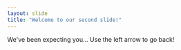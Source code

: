 ```yaml
---
layout: slide
title: "Welcome to our second slide!"
---
```

We've been expecting you...
Use the left arrow to go back!
